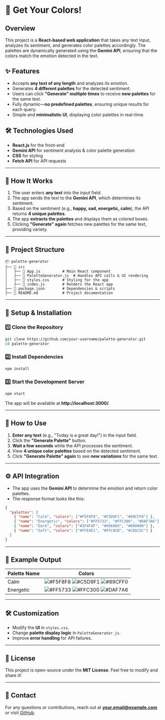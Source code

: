 # 🎨 Get Your Colors!

## **Overview**
This project is a **React-based web application** that takes any text input, analyzes its sentiment, and generates color palettes accordingly. The palettes are dynamically generated using the **Gemini API**, ensuring that the colors match the emotion detected in the text.

## **✨ Features**
- Accepts **any text of any length** and analyzes its emotion.
- Generates **4 different palettes** for the detected sentiment.
- Users can click **"Generate" multiple times** to receive **new palettes** for the same text.
- Fully dynamic—**no predefined palettes**, ensuring unique results for each query.
- Simple and **minimalistic UI**, displaying color palettes in real-time.

## **🛠️ Technologies Used**
- **React.js** for the front-end
- **Gemini API** for sentiment analysis & color palette generation
- **CSS** for styling
- **Fetch API** for API requests

---

## **📌 How It Works**
1. The user enters **any text** into the input field.
2. The app sends the text to the **Gemini API**, which determines its sentiment.
3. Based on the sentiment (e.g., **happy, sad, energetic, calm**), the API returns **4 unique palettes**.
4. The app **extracts the palettes** and displays them as colored boxes.
5. Clicking **"Generate" again** fetches new palettes for the same text, providing variety.

---

## **📂 Project Structure**
```
📦 palette-generator
├── 📄 src
│   ├── 📄 App.js          # Main React component
│   ├── 📄 PaletteGenerator.js  # Handles API calls & UI rendering
│   ├── 📄 styles.css      # Styling for the app
│   ├── 📄 index.js        # Renders the React app
├── 📄 package.json        # Dependencies & scripts
├── 📄 README.md           # Project documentation
```

---

## **🚀 Setup & Installation**
### **1️⃣ Clone the Repository**
```sh
git clone https://github.com/your-username/palette-generator.git
cd palette-generator
```

### **2️⃣ Install Dependencies**
```sh
npm install
```

### **3️⃣ Start the Development Server**
```sh
npm start
```
The app will be available at **http://localhost:3000/**.

---

## **🔧 How to Use**
1. **Enter any text** (e.g., "Today is a great day!") in the input field.
2. Click the **"Generate Palette"** button.
3. **Wait a few seconds** while the API processes the sentiment.
4. View **4 unique color palettes** based on the detected sentiment.
5. Click **"Generate Palette" again** to see **new variations** for the same text.

---

## **⚙️ API Integration**
- The app uses the **Gemini API** to determine the emotion and return color palettes.
- The response format looks like this:
```json
{
  "palettes": [
    { "name": "Calm", "colors": ["#F5F8F8", "#C5D9F1", "#89CFF0"] },
    { "name": "Energetic", "colors": ["#FF5733", "#FFC300", "#DAF7A6"] },
    { "name": "Dark", "colors": ["#2F4F4F", "#696969", "#000000"] },
    { "name": "Soft", "colors": ["#FFE4E1", "#FFC0CB", "#CD5C5C"] }
  ]
}
```

---

## **🎨 Example Output**
| Palette Name | Colors |
|-------------|--------|
| Calm | ![#F5F8F8](https://via.placeholder.com/20/F5F8F8?text=+) ![#C5D9F1](https://via.placeholder.com/20/C5D9F1?text=+) ![#89CFF0](https://via.placeholder.com/20/89CFF0?text=+) |
| Energetic | ![#FF5733](https://via.placeholder.com/20/FF5733?text=+) ![#FFC300](https://via.placeholder.com/20/FFC300?text=+) ![#DAF7A6](https://via.placeholder.com/20/DAF7A6?text=+) |

---

## **🛠️ Customization**
- Modify the **UI** in `styles.css`.
- Change **palette display logic** in `PaletteGenerator.js`.
- Improve **error handling** for API failures.

---

## **📜 License**
This project is open-source under the **MIT License**. Feel free to modify and share it!

---

## **📧 Contact**
For any questions or contributions, reach out at **your.email@example.com** or visit [GitHub](https://github.com/your-username).

